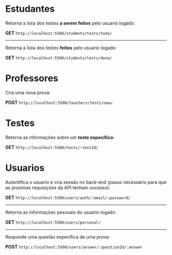 # Estudantes

Retorna a lista dos testes **a serem feitos** pelo usuario logado:

**GET** ```http://localhost:5500/students/tests/todo/ ```

---

Retorna a lista dos testes **feitos** pelo usuario logado:

**GET** ``` http://localhost:5500/students/tests/done/ ```


# Professores

Cria uma nova prova:

**POST** ``` http://localhost:5500/teachers/tests/new/ ```

# Testes
Retorna as informações sobre um **teste especifico**:

**GET** ``` http://localhost:5500/tests/:testId/ ```

# Usuarios
Autentifica o usuario e cria sessão no back-end (passo necessário para que as proximas requisições da API tenham sucesso):

**GET** ```http://localhost:5500/users/auth/:email/:password/```

---

Retorna as informações pessoais do usuario logado:

**GET** ```http://localhost:5500/users/personal/```

---

Responde uma questão especifica de uma prova:

**POST** ```http://localhost:5500/users/answer/:questionId/:answer```